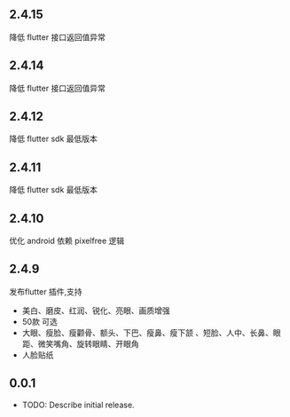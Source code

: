 ## 2.4.15
降低 flutter 接口返回值异常

## 2.4.14
降低 flutter 接口返回值异常

## 2.4.12
降低 flutter sdk 最低版本

## 2.4.11
降低 flutter sdk 最低版本

## 2.4.10
优化 android 依赖 pixelfree 逻辑  

## 2.4.9

发布flutter 插件,支持
- 美白、磨皮、红润、锐化、亮眼、画质增强
- 50款 可选
- 大眼、瘦脸、瘦颧骨、额头、下巴、瘦鼻、瘦下颔 、短脸、人中、长鼻、眼距、微笑嘴角、旋转眼睛、开眼角
- 人脸贴纸


## 0.0.1

* TODO: Describe initial release.
